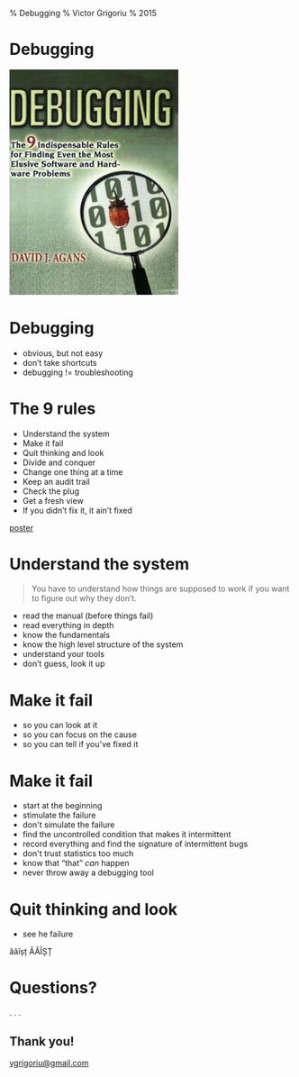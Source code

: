 % Debugging
% Victor Grigoriu
% 2015

# Debugging

<img src="images/cover.jpg" alt="book cover" style="width: 300px;"/>

# Debugging

- obvious, but not easy
- don’t take shortcuts
- debugging != troubleshooting

# The 9 rules

- Understand the system
- Make it fail
- Quit thinking and look
- Divide and conquer
- Change one thing at a time
- Keep an audit trail
- Check the plug
- Get a fresh view
- If you didn’t fix it, it ain’t fixed

[poster](http://www.debuggingrules.com/debuggingrules.jpg)

# Understand the system

> You have to understand how things are supposed to work if you want to figure
> out why they don’t.

- read the manual (before things fail)
- read everything in depth
- know the fundamentals
- know the high level structure of the system
- understand your tools
- don’t guess, look it up

# Make it fail

- so you can look at it
- so you can focus on the cause
- so you can tell if you've fixed it

# Make it fail

- start at the beginning
- stimulate the failure
- don't simulate the failure
- find the uncontrolled condition that makes it intermittent
- record everything and find the signature of intermittent bugs
- don't trust statistics too much
- know that “that” _can_ happen
- never throw away a debugging tool

# Quit thinking and look

- see he failure

ăâîșț ĂÂÎȘȚ

# Questions?

. . .

## Thank you!

vgrigoriu@gmail.com
